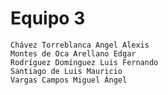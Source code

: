 # Equipo 3
    Chávez Torreblanca Angel Alexis
    Montes de Oca Arellano Edgar
    Rodríguez Domínguez Luis Fernando
    Santiago de Luis Mauricio
    Vargas Campos Miguel Ángel
